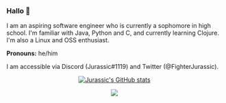 ### Hallo 👋
I am an aspiring software engineer who is currently a sophomore in high school. 
I'm familiar with Java, Python and C, and currently learning Clojure.
I'm also a Linux and OSS enthusiast.

**Pronouns:** he/him

I am accessible via Discord (Jurassic#1119) and Twitter (@FighterJurassic).

<div align="center">

[![Jurassic's GitHub stats](https://github-readme-stats.vercel.app/api?username=Ju-Fi&theme=onedark)](https://github.com/anuraghazra/github-readme-stats)

[![](https://github-readme-stats.vercel.app/api/top-langs/?username=Ju-Fi&theme=onedark&layout=compact&hide=roff,makefile)](https://github.com/anuraghazra/github-readme-stats)
</div>
    
<!--
**Jurassic-Fighter/Jurassic-Fighter** is a ✨ _special_ ✨ repository because its `README.md` (this file) appears on your GitHub profile.

Here are some ideas to get you started:

- 🔭 I’m currently working on ...
- 🌱 I’m currently learning ...
- 👯 I’m looking to collaborate on ...
- 🤔 I’m looking for help with ...
- 💬 Ask me about ...
- 📫 How to reach me: ...
- 😄 Pronouns: ...
- ⚡ Fun fact: ...
-->
